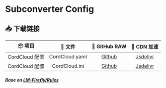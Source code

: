 # Subconverter Config

## 📥 下载链接
|     📦 项目     |     📃 文件     |                                            🐙 GitHub RAW                                             |                                                 🚀 CDN 加速                                                 |
| :------------: | :------------: | :-------------------------------------------------------------------------------------------------: | :--------------------------------------------------------------------------------------------------------: |
| CordCloud 配置 | CordCloud.yaml | [Github](https://github.com/bemarkt/scripts/raw/master/provider/config/subconverter/CordCloud.yaml) | [Jsdelivr](https://cdn.jsdelivr.net/gh/bemarkt/scripts/master/provider/config/subconverter/CordCloud.yaml) |
| CordCloud 配置 | CordCloud.ini  | [Github](https://github.com/bemarkt/scripts/raw/master/provider/config/subconverter/CordCloud.ini)  | [Jsdelivr](https://cdn.jsdelivr.net/gh/bemarkt/scripts/master/provider/config/subconverter/CordCloud.ini)  |

##### Base on [LM-Firefly/Rules](https://github.com/LM-Firefly/Rules/tree/master/Subconverter-base)
